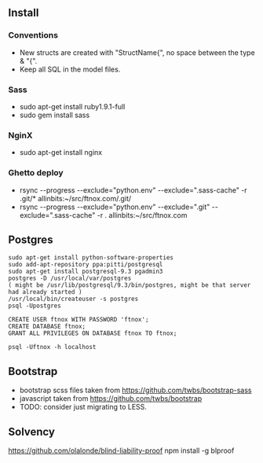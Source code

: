 ## Install

### Conventions

* New structs are created with "StructName{", no space between the type & "{".
* Keep all SQL in the model files.

### Sass

* sudo apt-get install ruby1.9.1-full
* sudo gem install sass

### NginX

* sudo apt-get install nginx

### Ghetto deploy

* rsync --progress --exclude="python.env" --exclude=".sass-cache" -r .git/* allinbits:~/src/ftnox.com/.git/
* rsync --progress --exclude="python.env" --exclude=".git" --exclude=".sass-cache" -r . allinbits:~/src/ftnox.com

## Postgres

    sudo apt-get install python-software-properties
    sudo add-apt-repository ppa:pitti/postgresql
    sudo apt-get install postgresql-9.3 pgadmin3
    postgres -D /usr/local/var/postgres
    ( might be /usr/lib/postgresql/9.3/bin/postgres, might be that server had already started )
    /usr/local/bin/createuser -s postgres
    psql -Upostgres

    CREATE USER ftnox WITH PASSWORD 'ftnox';
    CREATE DATABASE ftnox;
    GRANT ALL PRIVILEGES ON DATABASE ftnox TO ftnox;

    psql -Uftnox -h localhost

## Bootstrap

* bootstrap scss files taken from https://github.com/twbs/bootstrap-sass
* javascript taken from https://github.com/twbs/bootstrap
* TODO: consider just migrating to LESS.

## Solvency

https://github.com/olalonde/blind-liability-proof
    npm install -g blproof
